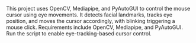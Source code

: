 This project uses OpenCV, Mediapipe, and PyAutoGUI to control the mouse cursor using eye movements. It detects facial landmarks, tracks eye position, and moves the cursor accordingly, with blinking triggering a mouse click. Requirements include OpenCV, Mediapipe, and PyAutoGUI. Run the script to enable eye-tracking-based cursor control.
